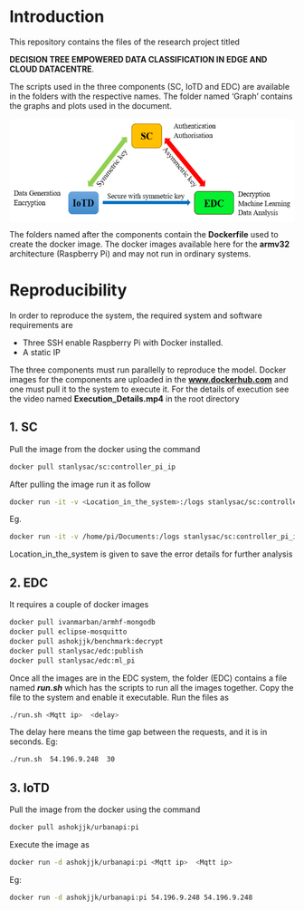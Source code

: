 # Introduction
This repository contains the files of the research project titled 

**DECISION TREE EMPOWERED DATA CLASSIFICATION IN EDGE AND CLOUD DATACENTRE**. 

The scripts used in the three components (SC, IoTD and EDC) are available in the folders with the respective names. The folder named ‘Graph’ contains the graphs and plots used in the document.

<img src="architecture.png" height="182" width="550" style="vertical-align:middle">

The folders named after the components contain the **Dockerfile** used to create the docker image. The docker images available here for the **armv32** architecture (Raspberry Pi) and may not run in ordinary systems. 
# Reproducibility 
In order to reproduce the system, the required system and software requirements are
* Three SSH enable Raspberry Pi with Docker installed. 
* A static IP

The three components must run parallelly to reproduce the model. Docker images for the components are uploaded in the **www.dockerhub.com** and one must pull it to the system to execute it.
For the details of execution see the video named **Execution_Details.mp4** in the root directory

## 1. SC

Pull the image from the docker using the command
```bash 
docker pull stanlysac/sc:controller_pi_ip 
```

After pulling the image run it as follow 
```bash
docker run -it -v <Location_in_the_system>:/logs stanlysac/sc:controller_pi_ip <Mqtt ip>
```
Eg. 
```bash 
docker run -it -v /home/pi/Documents:/logs stanlysac/sc:controller_pi_ip 54.196.9.248 
```
	
Location_in_the_system is given to save the error details for further analysis

## 2. EDC

It requires a couple of docker images

```bash
docker pull ivanmarban/armhf-mongodb
docker pull eclipse-mosquitto
docker pull ashokjjk/benchmark:decrypt
docker pull stanlysac/edc:publish
docker pull stanlysac/edc:ml_pi
```

Once all the images are in the EDC system, the folder (EDC) contains a file named  **_run.sh_**  which has the scripts to run all the images together. Copy the file to the system and enable it executable. 
Run the files as  
```bash
./run.sh <Mqtt ip>  <delay>
```
The delay here means the time gap between the requests, and it is in seconds.
Eg: 
```bash
./run.sh  54.196.9.248  30
```

## 3. IoTD

Pull the image from the docker using the command
```bash
docker pull ashokjjk/urbanapi:pi
```
Execute the image as 	
```bash
docker run -d ashokjjk/urbanapi:pi <Mqtt ip>  <Mqtt ip>
```

Eg:  	
```bash
docker run -d ashokjjk/urbanapi:pi 54.196.9.248 54.196.9.248
```

